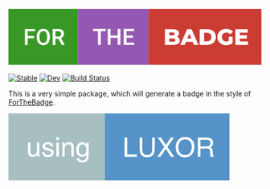 ![ForTheBadge.jl](assets/logo.svg)

[![Stable](https://img.shields.io/badge/docs-stable-blue.svg)](https://asinghvi17.github.io/ForTheBadge.jl/stable)
[![Dev](https://img.shields.io/badge/docs-dev-blue.svg)](https://asinghvi17.github.io/ForTheBadge.jl/dev)
[![Build Status](https://travis-ci.com/asinghvi17/ForTheBadge.jl.svg?branch=master)](https://travis-ci.com/asinghvi17/ForTheBadge.jl)

This is a very simple package, which will generate a badge in the style of [ForTheBadge](https://forthebadge.com/).

![usesluxor](assets/badges/using_LUXOR.svg)
